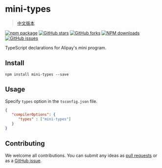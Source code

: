# mini-types

> [中文版本](./README.md)

[![npm package](https://img.shields.io/npm/v/mini-types.svg?style=flat-square)](https://www.npmjs.com/package/mini-types)
[![GitHub stars](https://img.shields.io/github/stars/ant-mini-program/mini-types.svg)](https://github.com/ant-mini-program/mini-types/stargazers)
[![GitHub forks](https://img.shields.io/github/forks/ant-mini-program/mini-types.svg)](https://github.com/ant-mini-program/mini-types/network/members)
[![NPM downloads](https://img.shields.io/npm/dm/mini-types.svg?style=flat-square)](https://www.npmjs.com/package/mini-types)
[![GitHub issues](https://img.shields.io/github/issues/ant-mini-program/mini-types.svg)](https://github.com/ant-mini-program/mini-types/issues)

TypeScript declarations for Alipay's mini program.

## Install

```
npm install mini-types --save
```

## Usage

Specify `types` option in the `tsconfig.json` file.

```json
{
   "compilerOptions": {
      "types" : ["mini-types"]
   }
}
```

## Contributing

We welcome all contributions. You can submit any ideas as [pull requests](https://github.com/ant-mini-program/mini-types/pulls) or as a [GitHub issue](https://github.com/ant-mini-program/mini-types/issues).
